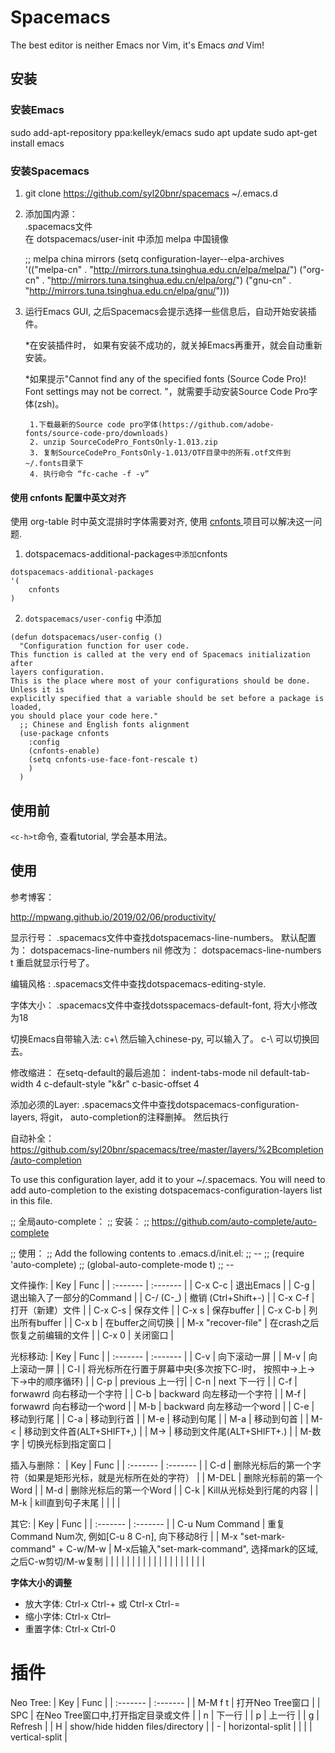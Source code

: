 

# Spacemacs

The best editor is neither Emacs nor Vim, it's Emacs *and* Vim!

## 安装

### 安装Emacs

sudo add-apt-repository ppa:kelleyk/emacs
sudo apt update	
sudo apt-get install emacs

### 安装Spacemacs

1. git clone https://github.com/syl20bnr/spacemacs ~/.emacs.d

2. 添加国内源：   
.spacemacs文件   
在 dotspacemacs/user-init 中添加 melpa 中国镜像 

	;; melpa china mirrors
	(setq configuration-layer--elpa-archives
	  '(("melpa-cn" . "http://mirrors.tuna.tsinghua.edu.cn/elpa/melpa/")
	    ("org-cn"   . "http://mirrors.tuna.tsinghua.edu.cn/elpa/org/")
	    ("gnu-cn"   . "http://mirrors.tuna.tsinghua.edu.cn/elpa/gnu/")))

3. 运行Emacs GUI, 之后Spacemacs会提示选择一些信息后，自动开始安装插件。

	*在安装插件时， 如果有安装不成功的，就关掉Emacs再重开，就会自动重新安装。

	*如果提示"Cannot find any of the specified fonts (Source Code Pro)! Font settings may not be correct. "，就需要手动安装Source Code Pro字体(zsh)。

		1.下载最新的Source code pro字体(https://github.com/adobe-fonts/source-code-pro/downloads)
		2. unzip SourceCodePro_FontsOnly-1.013.zip
		3. 复制SourceCodePro_FontsOnly-1.013/OTF目录中的所有.otf文件到~/.fonts目录下
		4. 执行命令 “fc-cache -f -v”



#### 使用 cnfonts 配置中英文对齐

使用 org-table 时中英文混排时字体需要对齐, 使用 [cnfonts ](https://github.com/tumashu/cnfonts) 项目可以解决这一问题.

1. dotspacemacs-additional-packages` 中添加 `cnfonts

```
dotspacemacs-additional-packages
'(
    cnfonts
)
```

2. `dotspacemacs/user-config` 中添加

```
(defun dotspacemacs/user-config ()
  "Configuration function for user code.
This function is called at the very end of Spacemacs initialization after
layers configuration.
This is the place where most of your configurations should be done. Unless it is
explicitly specified that a variable should be set before a package is loaded,
you should place your code here."
  ;; Chinese and English fonts alignment
  (use-package cnfonts
    :config
    (cnfonts-enable)
    (setq cnfonts-use-face-font-rescale t)
    )
  )
```

## 使用前

`<c-h>t`命令, 查看tutorial, 学会基本用法。

## 使用



参考博客：

http://mpwang.github.io/2019/02/06/productivity/



显示行号：
.spacemacs文件中查找dotspacemacs-line-numbers。
默认配置为：
dotspacemacs-line-numbers nil
修改为：
dotspacemacs-line-numbers t
重启就显示行号了。

编辑风格 :
.spacemacs文件中查找dotspacemacs-editing-style.

字体大小：
.spacemacs文件中查找dotsspacemacs-default-font, 将大小修改为18

切换Emacs自带输入法:
c+\ 然后输入chinese-py, 可以输入了。
c-\ 可以切换回去。

修改缩进：
在setq-default的最后追加：
indent-tabs-mode nil
default-tab-width 4
c-default-style "k&r"
c-basic-offset 4

添加必须的Layer:
.spacemacs文件中查找dotspacemacs-configuration-layers, 将git， auto-completion的注释删掉。
然后执行<SPC f e R>


自动补全：
https://github.com/syl20bnr/spacemacs/tree/master/layers/%2Bcompletion/auto-completion

To use this configuration layer, add it to your ~/.spacemacs. 
You will need to add auto-completion to the existing dotspacemacs-configuration-layers list in this file.

;; 全局auto-complete：
;; 安装：
;; https://github.com/auto-complete/auto-complete

;; 使用：
;; Add the following contents to .emacs.d/init.el:
;; --
;; (require 'auto-complete)
;; (global-auto-complete-mode t)
;; --

文件操作:
| Key | Func |
| :------- | :------- |
| C-x C-c | 退出Emacs |
| C-g | 退出输入了一部分的Command |
| C-/ (C-_) |  撤销 (Ctrl+Shift+-) |
| C-x C-f | 打开（新建）文件 |
| C-x C-s | 保存文件 |
| C-x s | 保存buffer |
| C-x C-b | 列出所有buffer |
| C-x b | 在buffer之间切换 |
| M-x "recover-file" | 在crash之后恢复之前编辑的文件 |
| C-x 0 | 关闭窗口 |

光标移动:
| Key | Func |
| :------- | :------- |
| C-v | 向下滚动一屏 |
| M-v | 向上滚动一屏 |
| C-l | 将光标所在行置于屏幕中央(多次按下C-l时， 按照中->上->下->中的顺序循环) |
| C-p | previous 上一行|
| C-n | next 下一行 |
| C-f | forwawrd 向右移动一个字符 |
| C-b | backward 向左移动一个字符 |
| M-f | forwawrd 向右移动一个word |
| M-b | backward 向左移动一个word |
| C-e | 移动到行尾 |
| C-a | 移动到行首 |
| M-e | 移动到句尾 |
| M-a | 移动到句首 |
| M-< | 移动到文件首(ALT+SHIFT+,) |
| M-> | 移动到文件尾(ALT+SHIFT+.) |
| M-数字     | 切换光标到指定窗口                                                              |

插入与删除：
| Key | Func |
| :------- | :------- |
| C-d | 删除光标后的第一个字符（如果是矩形光标，就是光标所在处的字符） |
| M-DEL | 删除光标前的第一个Word |
| M-d | 删除光标后的第一个Word |
| C-k | Kill从光标处到行尾的内容 |
| M-k | kill直到句子末尾 |
|  |  |


其它:
| Key | Func |
| :------- | :------- |
| C-u Num Command | 重复Command Num次, 例如[C-u 8 C-n], 向下移动8行 |
| M-x "set-mark-command" + C-w/M-w | M-x后输入"set-mark-command", 选择mark的区域, 之后C-w剪切/M-w复制 |
|  |  |
|  |  |
|  |  |
|  |  |
|  |  |
|  |  |




**字体大小的调整**

- 放大字体: Ctrl-x Ctrl-+ 或 Ctrl-x Ctrl-=
- 缩小字体: Ctrl-x Ctrl–
- 重置字体: Ctrl-x Ctrl-0

# 插件 #

Neo Tree:
| Key      | Func                                |
| :------- | :-------                            |
| M-M f t  | 打开Neo Tree窗口                    |
| SPC      | 在Neo Tree窗口中,打开指定目录或文件 |
| n        | 下一行                              |
| p        | 上一行                              |
| g        | Refresh                             |
| H        | show/hide hidden files/directory    |
| -        | horizontal-split                    |
| |        | vertical-split    	                 |
